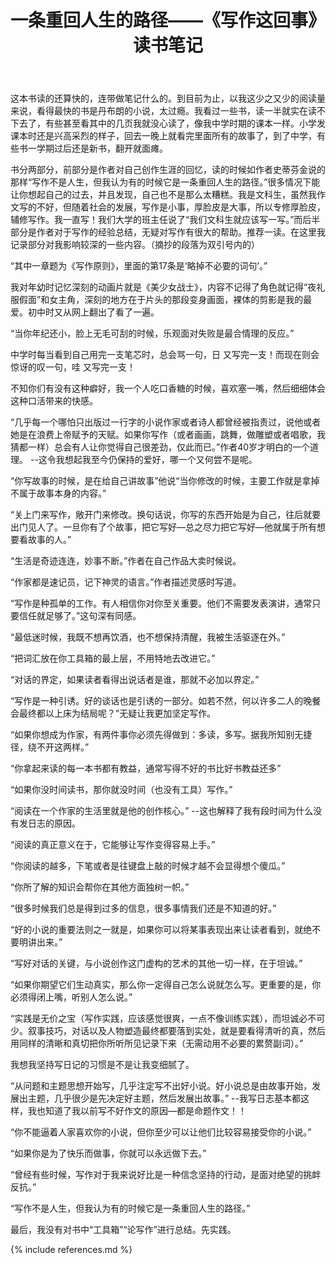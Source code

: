 ﻿---
layout: post
title: 一条重回人生的路径——《写作这回事》读书笔记
category: note
---
这本书读的还算快的，连带做笔记什么的。到目前为止，以我这少之又少的阅读量来说，看得最快的书是丹布朗的小说，太过瘾。我看过一些书，读一半就实在读不下去了，有些甚至看其中的几页我就没心读了，像我中学时期的课本一样。小学发课本时还是兴高采烈的样子，回去一晚上就看完里面所有的故事了，到了中学，有些书一学期过后还是新书，翻开就面瘫。

书分两部分，前部分是作者对自己创作生涯的回忆，读的时候如作者史蒂芬金说的那样“写作不是人生，但我认为有的时候它是一条重回人生的路径。”很多情况下能让你想起自己的过去，并且发现，自己也不是那么太糟糕。我是文科生，虽然我作文写的不好，但随着社会的发展，写作是小事，厚脸皮是大事，所以专修厚脸皮，辅修写作。我一直写！我们大学的班主任说了“我们文科生就应该写一写。”而后半部分是作者对于写作的经验总结，无疑对写作有很大的帮助。推荐一读。在这里我记录部分对我影响较深的一些内容。（摘抄的段落为双引号内的）

“其中一章题为《写作原则》，里面的第17条是‘略掉不必要的词句’。”

我对年幼时记忆深刻的动画片就是《美少女战士》，内容不记得了角色就记得“夜礼服假面”和女主角，深刻的地方在于片头的那段变身画面，裸体的剪影是我的最爱。初中时又从网上翻出了看了一遍。

“当你年纪还小，脸上无毛可刮的时候，乐观面对失败是最合情理的反应。”

中学时每当看到自己用完一支笔芯时，总会骂一句，日 又写完一支！而现在则会惊讶的叹一句，哇 又写完一支！

不知你们有没有这种癖好，我一个人吃口香糖的时候，喜欢塞一嘴，然后细细体会这种口活带来的快感。

“几乎每一个哪怕只出版过一行字的小说作家或者诗人都曾经被指责过，说他或者她是在浪费上帝赋予的天赋。如果你写作（或者画画，跳舞，做雕塑或者唱歌，我猜都一样）总会有人让你觉得自己很差劲，仅此而已。”作者40岁才明白的一个道理。
--这令我想起我至今仍保持的爱好，哪一个又何尝不是呢。

“你写故事的时候，是在给自己讲故事”他说“当你修改的时候，主要工作就是拿掉不属于故事本身的内容。”

“关上门来写作，敞开门来修改。换句话说，你写的东西开始是为自己，往后就要出门见人了。一旦你有了个故事，把它写好—总之尽力把它写好—他就属于所有想要看故事的人。”

“生活是奇迹连连，妙事不断。”作者在自己作品大卖时候说。

“作家都是速记员，记下神灵的语言。”作者描述灵感时写道。

“写作是种孤单的工作。有人相信你对你至关重要。他们不需要发表演讲，通常只要信任就足够了。”这句深有同感。

“最低迷时候，我既不想再饮酒，也不想保持清醒，我被生活驱逐在外。”

“把词汇放在你工具箱的最上层，不用特地去改进它。”

“对话的界定，如果读者看得出说话者是谁，那就不必加以界定。”

“写作是一种引诱。好的谈话也是引诱的一部分。如若不然，何以许多二人的晚餐会最终都以上床为结局呢？”无疑让我更加坚定写作。

“如果你想成为作家，有两件事你必须先得做到：多读，多写。据我所知别无捷径，绕不开这两样。”

“你拿起来读的每一本书都有教益，通常写得不好的书比好书教益还多”

“如果你没时间读书，那你就没时间（也没有工具）写作。”

“阅读在一个作家的生活里就是他的创作核心。”
--这也解释了我有段时间为什么没有发日志的原因。

“阅读的真正意义在于，它能够让写作变得容易上手。”

“你阅读的越多，下笔或者是往键盘上敲的时候才越不会显得想个傻瓜。”

“你所了解的知识会帮你在其他方面独树一帜。”

“很多时候我们总是得到过多的信息，很多事情我们还是不知道的好。”

“好的小说的重要法则之一就是，如果你可以将某事表现出来让读者看到，就绝不要明讲出来。”

“写好对话的关键，与小说创作这门虚构的艺术的其他一切一样，在于坦诚。”

“如果你期望它们生动真实，那么你一定得自己怎么说就怎么写。更重要的是，你必须得闭上嘴，听别人怎么说。”

“实践是无价之宝（写作实践，应该感觉很爽，一点不像训练实践），而坦诚必不可少。叙事技巧，对话以及人物塑造最终都要落到实处，就是要看得清听的真，然后用同样的清晰和真切把你所听所见记录下来（无需动用不必要的累赘副词）。”

我想我坚持写日记的习惯是不是让我变细腻了。

“从问题和主题思想开始写，几乎注定写不出好小说。好小说总是由故事开始，发展出主题，几乎很少是先决定好主题，然后发展出故事。”
--我写日志基本都这样，我也知道了我以前写不好作文的原因—都是命题作文！！

“你不能逼着人家喜欢你的小说，但你至少可以让他们比较容易接受你的小说。”

“如果你是为了快乐而做事，你就可以永远做下去。”

“曾经有些时候，写作对于我来说好比是一种信念坚持的行动，是面对绝望的挑衅反抗。”

“写作不是人生，但我认为有的时候它是一条重回人生的路径。”

最后，我没有对书中“工具箱”“论写作”进行总结。先实践。


{% include references.md %}
